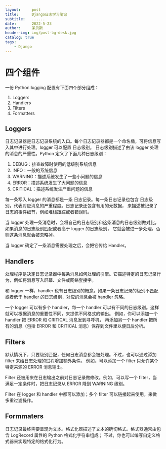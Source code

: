 ```yaml
---
layout:     post
title:      Django日志学习笔记
subtitle:   ......
date:       2022-5-23
author:     呆贝斯
header-img: img/post-bg-desk.jpg
catalog: true
tags:
    - Django
---
```

# 四个组件
一份 Python logging 配置有下面四个部分组成：
1. Loggers
2. Handlers
3. Filters
4. Formatters

## Loggers
日志记录器是日志记录系统的入口。每个日志记录器都是一个命名桶，可将信息写入其中进行处理。logger 可以配置 日志级别。
日志级别描述了由该 logger 处理的消息的严重性。Python 定义了下面几种日志级别：
1. DEBUG：排查故障时使用的低级别系统信息
2. INFO：一般的系统信息
3. WARNING：描述系统发生了一些小问题的信息
4. ERROR：描述系统发生了大问题的信息
5. CRITICAL：描述系统发生严重问题的信息

每一条写入 logger 的消息都是一条 日志记录。每一条日志记录也包含 日志级别，代表对应消息的严重程度。日志记录还包含有用的元数据，
来描述被记录了日志的事件细节，例如堆栈跟踪或者错误码。

当 logger 处理一条消息时，会将自己的日志级别和这条消息的日志级别做对比。如果消息的日志级别匹配或者高于 logger 的日志级别，
它就会被进一步处理。否则这条消息就会被忽略掉。

当 logger 确定了一条消息需要处理之后，会把它传给 Handler。

## Handlers
处理程序是决定日志记录器中每条消息如何处理的引擎。它描述特定的日志记录行为，例如将消息写入屏幕、文件或网络套接字。

和 logger 一样，handler 也有日志级别的概念。如果一条日志记录的级别不匹配或者低于 handler 的日志级别，对应的消息会被 handler 忽略。

一个 logger 可以有多个 handler，每一个 handler 可以有不同的日志级别。这样就可以根据消息的重要性不同，来提供不同格式的输出。
例如，你可以添加一个 handler 把 ERROR 和 CRITICAL 消息发到寻呼机，
再添加另一个 handler 把所有的消息（包括 ERROR 和 CRITICAL 消息）保存到文件里以便日后分析。

## Filters
默认情况下，只要级别匹配，任何日志消息都会被处理。不过，也可以通过添加 filter 来给日志处理的过程增加额外条件。
例如，可以添加一个 filter 只允许某个特定来源的 ERROR 消息输出。

Filter 还被用来在日志输出之前对日志记录做修改。例如，可以写一个 filter，当满足一定条件时，把日志记录从 ERROR 降到 WARNING 级别。

Filter 在 logger 和 handler 中都可以添加；多个 filter 可以链接起来使用，来做多重过滤操作。

## Formmaters
日志记录最终需要呈现为文本。格式化器描述了文本的确切格式。格式器通常由包含 LogRecord 属性的 Python 格式化字符串组成；
不过，你也可以编写自定义格式器来实现特定的格式化行为。


# 